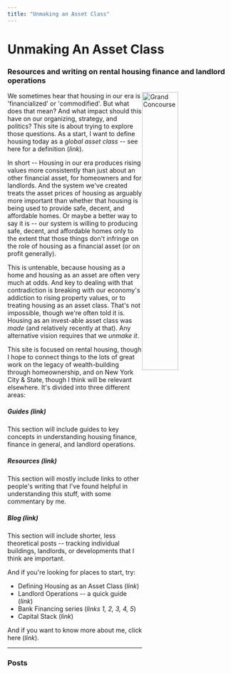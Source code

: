 ```yaml
---
title: "Unmaking an Asset Class"
---
```


# Unmaking An Asset Class

### Resources and writing on rental housing finance and landlord operations

<a href="https://en.wikipedia.org/wiki/Grand_Concourse_(Bronx)#/media/File:1650_Grand_Concourse.jpg">
<img
  id="main-image"
  src="/images/Grand_Concourse.png"
  alt="Grand Concourse"
  width="40%"
  style="float:right;
  margin:10px 10px 10px 10px:"/>
</a>


We sometimes hear that housing in our era is 'financialized' or 'commodified'. But what does that mean? And what impact should this have on our organizing, strategy, and politics? This site is about trying to explore those questions. As a start, I want to define housing today as a *global asset class* -- see here for a definition (*link*). 

In short -- Housing in our era produces rising values more consistently than just about an other financial asset, for homeowners and for landlords. And the system we've created treats the asset prices of housing as arguably more important than whether that housing is being used to provide safe, decent, and affordable homes. Or maybe a better way to say it is -- our system is willing to producing safe, decent, and affordable homes only to the extent that those things don't infringe on the role of housing as a financial asset (or on profit generally).

This is untenable, because housing as a home and housing as an asset are often very much at odds. And key to dealing with that contradiction is breaking with our economy's addiction to rising property values, or to treating housing as an asset class. That's not impossible, though we're often told it is. Housing as an invest-able asset class was *made* (and relatively recently at that). Any alternative vision requires that we *unmake it*.

This site is focused on rental housing, though I hope to connect things to the lots of great work on the legacy of wealth-building through homeownership, and on New York City & State, though I think will be relevant elsewhere. It's divided into three different areas:

##### Guides (*link*) 
This section will include guides to key concepts in understanding housing finance, finance in general, and landlord operations.

##### Resources (*link*)
This section will mostly include links to other people's writing that I've found helpful in understanding this stuff, with some commentary by me.

##### Blog (*link*) 
This section will include shorter, less theoretical posts -- tracking individual buildings, landlords, or developments that I think are important.


And if you're looking for places to start, try:

- Defining Housing as an Asset Class (*link*)
- Landlord Operations -- a quick guide (*link*)
- Bank Financing series (*links 1, 2, 3, 4, 5*)
- Capital Stack (*link*)

And if you want to know more about me, click here (*link*). 

---

### Posts


